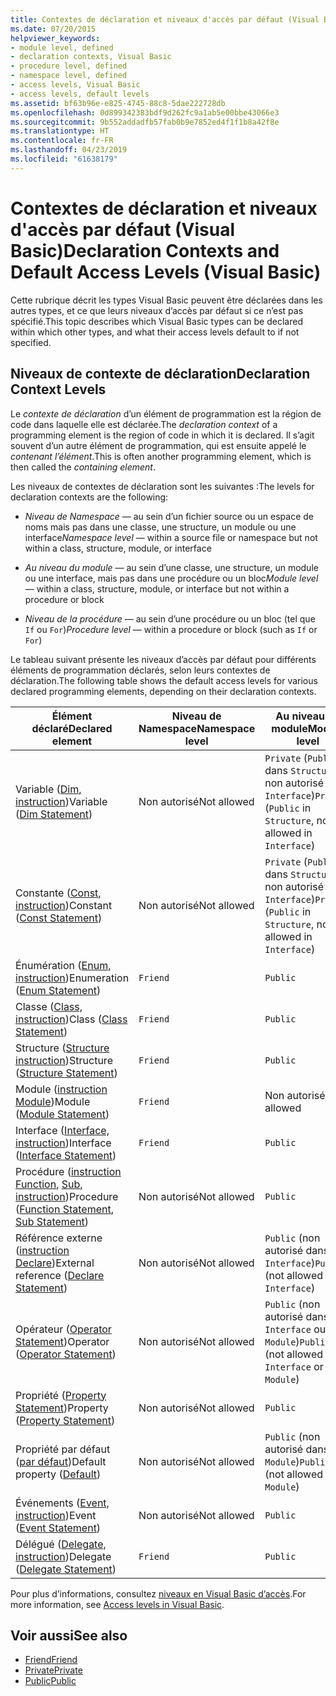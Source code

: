 ```yaml
---
title: Contextes de déclaration et niveaux d'accès par défaut (Visual Basic)
ms.date: 07/20/2015
helpviewer_keywords:
- module level, defined
- declaration contexts, Visual Basic
- procedure level, defined
- namespace level, defined
- access levels, Visual Basic
- access levels, default levels
ms.assetid: bf63b96e-e825-4745-88c8-5dae222728db
ms.openlocfilehash: 0d899342383bdf9d262fc9a1ab5e00bbe43066e3
ms.sourcegitcommit: 9b552addadfb57fab0b9e7852ed4f1f1b8a42f8e
ms.translationtype: HT
ms.contentlocale: fr-FR
ms.lasthandoff: 04/23/2019
ms.locfileid: "61638179"
---
```

# <a name="declaration-contexts-and-default-access-levels-visual-basic"></a><span data-ttu-id="80a49-102">Contextes de déclaration et niveaux d'accès par défaut (Visual Basic)</span><span class="sxs-lookup"><span data-stu-id="80a49-102">Declaration Contexts and Default Access Levels (Visual Basic)</span></span>
<span data-ttu-id="80a49-103">Cette rubrique décrit les types Visual Basic peuvent être déclarées dans les autres types, et ce que leurs niveaux d’accès par défaut si ce n’est pas spécifié.</span><span class="sxs-lookup"><span data-stu-id="80a49-103">This topic describes which Visual Basic types can be declared within which other types, and what their access levels default to if not specified.</span></span>  
  
## <a name="declaration-context-levels"></a><span data-ttu-id="80a49-104">Niveaux de contexte de déclaration</span><span class="sxs-lookup"><span data-stu-id="80a49-104">Declaration Context Levels</span></span>  
 <span data-ttu-id="80a49-105">Le *contexte de déclaration* d’un élément de programmation est la région de code dans laquelle elle est déclarée.</span><span class="sxs-lookup"><span data-stu-id="80a49-105">The *declaration context* of a programming element is the region of code in which it is declared.</span></span> <span data-ttu-id="80a49-106">Il s’agit souvent d’un autre élément de programmation, qui est ensuite appelé le *contenant l’élément*.</span><span class="sxs-lookup"><span data-stu-id="80a49-106">This is often another programming element, which is then called the *containing element*.</span></span>  
  
 <span data-ttu-id="80a49-107">Les niveaux de contextes de déclaration sont les suivantes :</span><span class="sxs-lookup"><span data-stu-id="80a49-107">The levels for declaration contexts are the following:</span></span>  
  
- <span data-ttu-id="80a49-108">*Niveau de Namespace* — au sein d’un fichier source ou un espace de noms mais pas dans une classe, une structure, un module ou une interface</span><span class="sxs-lookup"><span data-stu-id="80a49-108">*Namespace level* — within a source file or namespace but not within a class, structure, module, or interface</span></span>  
  
- <span data-ttu-id="80a49-109">*Au niveau du module* — au sein d’une classe, une structure, un module ou une interface, mais pas dans une procédure ou un bloc</span><span class="sxs-lookup"><span data-stu-id="80a49-109">*Module level* — within a class, structure, module, or interface but not within a procedure or block</span></span>  
  
- <span data-ttu-id="80a49-110">*Niveau de la procédure* — au sein d’une procédure ou un bloc (tel que `If` ou `For`)</span><span class="sxs-lookup"><span data-stu-id="80a49-110">*Procedure level* — within a procedure or block (such as `If` or `For`)</span></span>  
  
 <span data-ttu-id="80a49-111">Le tableau suivant présente les niveaux d’accès par défaut pour différents éléments de programmation déclarés, selon leurs contextes de déclaration.</span><span class="sxs-lookup"><span data-stu-id="80a49-111">The following table shows the default access levels for various declared programming elements, depending on their declaration contexts.</span></span>  
  
|<span data-ttu-id="80a49-112">Élément déclaré</span><span class="sxs-lookup"><span data-stu-id="80a49-112">Declared element</span></span>|<span data-ttu-id="80a49-113">Niveau de Namespace</span><span class="sxs-lookup"><span data-stu-id="80a49-113">Namespace level</span></span>|<span data-ttu-id="80a49-114">Au niveau du module</span><span class="sxs-lookup"><span data-stu-id="80a49-114">Module level</span></span>|<span data-ttu-id="80a49-115">Niveau de la procédure</span><span class="sxs-lookup"><span data-stu-id="80a49-115">Procedure level</span></span>|  
|----------------------|---------------------|------------------|---------------------|  
|<span data-ttu-id="80a49-116">Variable ([Dim, instruction](../../../visual-basic/language-reference/statements/dim-statement.md))</span><span class="sxs-lookup"><span data-stu-id="80a49-116">Variable ([Dim Statement](../../../visual-basic/language-reference/statements/dim-statement.md))</span></span>|<span data-ttu-id="80a49-117">Non autorisé</span><span class="sxs-lookup"><span data-stu-id="80a49-117">Not allowed</span></span>|<span data-ttu-id="80a49-118">`Private` (`Public` dans `Structure`, non autorisé dans `Interface`)</span><span class="sxs-lookup"><span data-stu-id="80a49-118">`Private` (`Public` in `Structure`, not allowed in `Interface`)</span></span>|`Public`|  
|<span data-ttu-id="80a49-119">Constante ([Const, instruction](../../../visual-basic/language-reference/statements/const-statement.md))</span><span class="sxs-lookup"><span data-stu-id="80a49-119">Constant ([Const Statement](../../../visual-basic/language-reference/statements/const-statement.md))</span></span>|<span data-ttu-id="80a49-120">Non autorisé</span><span class="sxs-lookup"><span data-stu-id="80a49-120">Not allowed</span></span>|<span data-ttu-id="80a49-121">`Private` (`Public` dans `Structure`, non autorisé dans `Interface`)</span><span class="sxs-lookup"><span data-stu-id="80a49-121">`Private` (`Public` in `Structure`, not allowed in `Interface`)</span></span>|`Public`|  
|<span data-ttu-id="80a49-122">Énumération ([Enum, instruction](../../../visual-basic/language-reference/statements/enum-statement.md))</span><span class="sxs-lookup"><span data-stu-id="80a49-122">Enumeration ([Enum Statement](../../../visual-basic/language-reference/statements/enum-statement.md))</span></span>|`Friend`|`Public`|<span data-ttu-id="80a49-123">Non autorisé</span><span class="sxs-lookup"><span data-stu-id="80a49-123">Not allowed</span></span>|  
|<span data-ttu-id="80a49-124">Classe ([Class, instruction](../../../visual-basic/language-reference/statements/class-statement.md))</span><span class="sxs-lookup"><span data-stu-id="80a49-124">Class ([Class Statement](../../../visual-basic/language-reference/statements/class-statement.md))</span></span>|`Friend`|`Public`|<span data-ttu-id="80a49-125">Non autorisé</span><span class="sxs-lookup"><span data-stu-id="80a49-125">Not allowed</span></span>|  
|<span data-ttu-id="80a49-126">Structure ([Structure instruction](../../../visual-basic/language-reference/statements/structure-statement.md))</span><span class="sxs-lookup"><span data-stu-id="80a49-126">Structure ([Structure Statement](../../../visual-basic/language-reference/statements/structure-statement.md))</span></span>|`Friend`|`Public`|<span data-ttu-id="80a49-127">Non autorisé</span><span class="sxs-lookup"><span data-stu-id="80a49-127">Not allowed</span></span>|  
|<span data-ttu-id="80a49-128">Module ([instruction Module](../../../visual-basic/language-reference/statements/module-statement.md))</span><span class="sxs-lookup"><span data-stu-id="80a49-128">Module ([Module Statement](../../../visual-basic/language-reference/statements/module-statement.md))</span></span>|`Friend`|<span data-ttu-id="80a49-129">Non autorisé</span><span class="sxs-lookup"><span data-stu-id="80a49-129">Not allowed</span></span>|<span data-ttu-id="80a49-130">Non autorisé</span><span class="sxs-lookup"><span data-stu-id="80a49-130">Not allowed</span></span>|  
|<span data-ttu-id="80a49-131">Interface ([Interface, instruction](../../../visual-basic/language-reference/statements/interface-statement.md))</span><span class="sxs-lookup"><span data-stu-id="80a49-131">Interface ([Interface Statement](../../../visual-basic/language-reference/statements/interface-statement.md))</span></span>|`Friend`|`Public`|<span data-ttu-id="80a49-132">Non autorisé</span><span class="sxs-lookup"><span data-stu-id="80a49-132">Not allowed</span></span>|  
|<span data-ttu-id="80a49-133">Procédure ([instruction Function](../../../visual-basic/language-reference/statements/function-statement.md), [Sub, instruction](../../../visual-basic/language-reference/statements/sub-statement.md))</span><span class="sxs-lookup"><span data-stu-id="80a49-133">Procedure ([Function Statement](../../../visual-basic/language-reference/statements/function-statement.md), [Sub Statement](../../../visual-basic/language-reference/statements/sub-statement.md))</span></span>|<span data-ttu-id="80a49-134">Non autorisé</span><span class="sxs-lookup"><span data-stu-id="80a49-134">Not allowed</span></span>|`Public`|<span data-ttu-id="80a49-135">Non autorisé</span><span class="sxs-lookup"><span data-stu-id="80a49-135">Not allowed</span></span>|  
|<span data-ttu-id="80a49-136">Référence externe ([instruction Declare](../../../visual-basic/language-reference/statements/declare-statement.md))</span><span class="sxs-lookup"><span data-stu-id="80a49-136">External reference ([Declare Statement](../../../visual-basic/language-reference/statements/declare-statement.md))</span></span>|<span data-ttu-id="80a49-137">Non autorisé</span><span class="sxs-lookup"><span data-stu-id="80a49-137">Not allowed</span></span>|<span data-ttu-id="80a49-138">`Public` (non autorisé dans `Interface`)</span><span class="sxs-lookup"><span data-stu-id="80a49-138">`Public` (not allowed in `Interface`)</span></span>|<span data-ttu-id="80a49-139">Non autorisé</span><span class="sxs-lookup"><span data-stu-id="80a49-139">Not allowed</span></span>|  
|<span data-ttu-id="80a49-140">Opérateur ([Operator Statement](../../../visual-basic/language-reference/statements/operator-statement.md))</span><span class="sxs-lookup"><span data-stu-id="80a49-140">Operator ([Operator Statement](../../../visual-basic/language-reference/statements/operator-statement.md))</span></span>|<span data-ttu-id="80a49-141">Non autorisé</span><span class="sxs-lookup"><span data-stu-id="80a49-141">Not allowed</span></span>|<span data-ttu-id="80a49-142">`Public` (non autorisé dans `Interface` ou `Module`)</span><span class="sxs-lookup"><span data-stu-id="80a49-142">`Public` (not allowed in `Interface` or `Module`)</span></span>|<span data-ttu-id="80a49-143">Non autorisé</span><span class="sxs-lookup"><span data-stu-id="80a49-143">Not allowed</span></span>|  
|<span data-ttu-id="80a49-144">Propriété ([Property Statement](../../../visual-basic/language-reference/statements/property-statement.md))</span><span class="sxs-lookup"><span data-stu-id="80a49-144">Property ([Property Statement](../../../visual-basic/language-reference/statements/property-statement.md))</span></span>|<span data-ttu-id="80a49-145">Non autorisé</span><span class="sxs-lookup"><span data-stu-id="80a49-145">Not allowed</span></span>|`Public`|<span data-ttu-id="80a49-146">Non autorisé</span><span class="sxs-lookup"><span data-stu-id="80a49-146">Not allowed</span></span>|  
|<span data-ttu-id="80a49-147">Propriété par défaut ([par défaut](../../../visual-basic/language-reference/modifiers/default.md))</span><span class="sxs-lookup"><span data-stu-id="80a49-147">Default property ([Default](../../../visual-basic/language-reference/modifiers/default.md))</span></span>|<span data-ttu-id="80a49-148">Non autorisé</span><span class="sxs-lookup"><span data-stu-id="80a49-148">Not allowed</span></span>|<span data-ttu-id="80a49-149">`Public` (non autorisé dans `Module`)</span><span class="sxs-lookup"><span data-stu-id="80a49-149">`Public` (not allowed in `Module`)</span></span>|<span data-ttu-id="80a49-150">Non autorisé</span><span class="sxs-lookup"><span data-stu-id="80a49-150">Not allowed</span></span>|  
|<span data-ttu-id="80a49-151">Événements ([Event, instruction](../../../visual-basic/language-reference/statements/event-statement.md))</span><span class="sxs-lookup"><span data-stu-id="80a49-151">Event ([Event Statement](../../../visual-basic/language-reference/statements/event-statement.md))</span></span>|<span data-ttu-id="80a49-152">Non autorisé</span><span class="sxs-lookup"><span data-stu-id="80a49-152">Not allowed</span></span>|`Public`|<span data-ttu-id="80a49-153">Non autorisé</span><span class="sxs-lookup"><span data-stu-id="80a49-153">Not allowed</span></span>|  
|<span data-ttu-id="80a49-154">Délégué ([Delegate, instruction](../../../visual-basic/language-reference/statements/delegate-statement.md))</span><span class="sxs-lookup"><span data-stu-id="80a49-154">Delegate ([Delegate Statement](../../../visual-basic/language-reference/statements/delegate-statement.md))</span></span>|`Friend`|`Public`|<span data-ttu-id="80a49-155">Non autorisé</span><span class="sxs-lookup"><span data-stu-id="80a49-155">Not allowed</span></span>|  
  
 <span data-ttu-id="80a49-156">Pour plus d’informations, consultez [niveaux en Visual Basic d’accès](../../../visual-basic/programming-guide/language-features/declared-elements/access-levels.md).</span><span class="sxs-lookup"><span data-stu-id="80a49-156">For more information, see [Access levels in Visual Basic](../../../visual-basic/programming-guide/language-features/declared-elements/access-levels.md).</span></span>  
  
## <a name="see-also"></a><span data-ttu-id="80a49-157">Voir aussi</span><span class="sxs-lookup"><span data-stu-id="80a49-157">See also</span></span>

- [<span data-ttu-id="80a49-158">Friend</span><span class="sxs-lookup"><span data-stu-id="80a49-158">Friend</span></span>](../../../visual-basic/language-reference/modifiers/friend.md)
- [<span data-ttu-id="80a49-159">Private</span><span class="sxs-lookup"><span data-stu-id="80a49-159">Private</span></span>](../../../visual-basic/language-reference/modifiers/private.md)
- [<span data-ttu-id="80a49-160">Public</span><span class="sxs-lookup"><span data-stu-id="80a49-160">Public</span></span>](../../../visual-basic/language-reference/modifiers/public.md)
